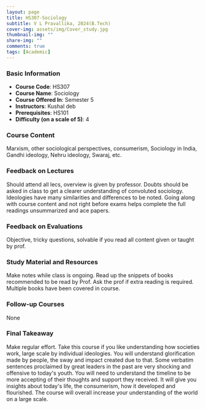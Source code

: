 ```yaml
---
layout: page
title: HS307-Sociology
subtitle: V L Pravallika, 2024(B.Tech)
cover-img: assets/img/Cover_study.jpg
thumbnail-img: ""
share-img: ""
comments: true
tags: [Academic]
---
```


### Basic Information

- **Course Code**: HS307
- **Course Name**: Sociology
- **Course Offered In**: Semester 5
- **Instructors**: Kushal deb
- **Prerequisites**: HS101
- **Difficulty (on a scale of 5)**: 4

### Course Content


Marxism, other sociological perspectives, consumerism, Sociology in India, Gandhi ideology, Nehru ideology, Swaraj, etc.
### Feedback on Lectures


Should attend all lecs, overview is given by professor. Doubts should be asked in class to get a clearer understanding of convoluted sociology. Ideologies have many similarities and differences to be noted. Going along with course content and not right before exams helps complete the full readings unsummarized and ace papers.
### Feedback on Evaluations


Objective, tricky questions, solvable if you read all content given or taught by prof.
### Study Material and Resources


Make notes while class is ongoing. Read up the snippets of books recommended to be read by Prof. Ask the prof if extra reading is required. Multiple books have been covered in course.
### Follow-up Courses


None
### Final Takeaway


Make regular effort. Take this course if you like understanding how societies work, large scale by individual ideologies. You will understand glorification made by people, the sway and impact created due to that. Some verbatim sentences proclaimed by great leaders in the past are very shocking and offensive to today's youth. You will need to understand the timeline to be more accepting of their thoughts and support they received. It will give you insights about today's life, the consumerism, how it developed and flourished. The course will overall increase your understanding of the world on a large scale.